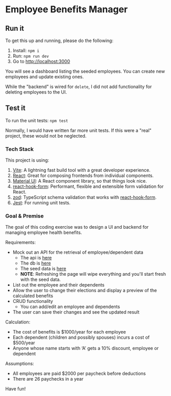 # Employee Benefits Manager

## Run it

To get this up and running, please do the following:

1. Install: `npm i`
1. Run: `npm run dev`
1. Go to [http://localhost:3000](http://localhost:3000)

You will see a dashboard listing the seeded employees. You can create new employees and update existing ones.

While the "backend" is wired for `delete`, I did not add functionality for deleting employees to the UI.

## Test it

To run the unit tests: `npm test`

Normally, I would have written far more unit tests. If this were a "real" project, these would not be neglected.

### Tech Stack

This project is using:

1. [Vite](https://vite.dev/guide/): A lightning fast build tool with a great developer experience.
1. [React](https://react.dev/): Great for composing frontends from individual components.
1. [Material UI](https://mui.com/material-ui/getting-started/): A React component library, so that things look nice.
1. [react-hook-form](https://www.react-hook-form.com/get-started/): Performant, flexible and extensible form validation for React.
1. [zod](https://zod.dev/): TypeScript schema validation that works with [react-hook-form](https://react-hook-form.com/get-started#SchemaValidation).
1. [Jest](https://jestjs.io/docs/getting-started): For running unit tests.

### Goal & Premise

The goal of this coding exercise was to design a UI and backend for managing employee health benefits.

Requirements:

- Mock out an API for the retrieval of employee/dependent data
  - The api is [here](./src/api/api.ts)
  - The db is [here](./src/db/db.ts)
  - The seed data is [here](./src/api/data.ts)
  - **NOTE**: Refreshing the page will wipe everything and you'll start fresh with the seed data.
- List out the employee and their dependents
- Allow the user to change their elections and display a preview of the calculated benefits
- CRUD functionality
  - You can add/edit an employee and dependents
- The user can save their changes and see the updated result

Calculation:

- The cost of benefits is $1000/year for each employee
- Each dependent (children and possibly spouses) incurs a cost of $500/year
- Anyone whose name starts with ‘A’ gets a 10% discount, employee or dependent

Assumptions:

- All employees are paid $2000 per paycheck before deductions
- There are 26 paychecks in a year

Have fun!
